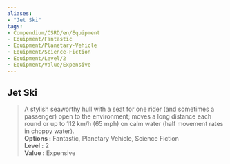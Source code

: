 ```yaml
---
aliases:
- "Jet Ski"
tags:
- Compendium/CSRD/en/Equipment
- Equipment/Fantastic
- Equipment/Planetary-Vehicle
- Equipment/Science-Fiction
- Equipment/Level/2
- Equipment/Value/Expensive
---
```


  
## Jet Ski  
  
>A stylish seaworthy hull with a seat for one rider (and sometimes a passenger) open to the environment; moves a long distance each round or up to 112 km/h (65 mph) on calm water (half movement rates in choppy water).  
> **Options :** Fantastic, Planetary Vehicle, Science Fiction  
> **Level :** 2  
> **Value :** Expensive